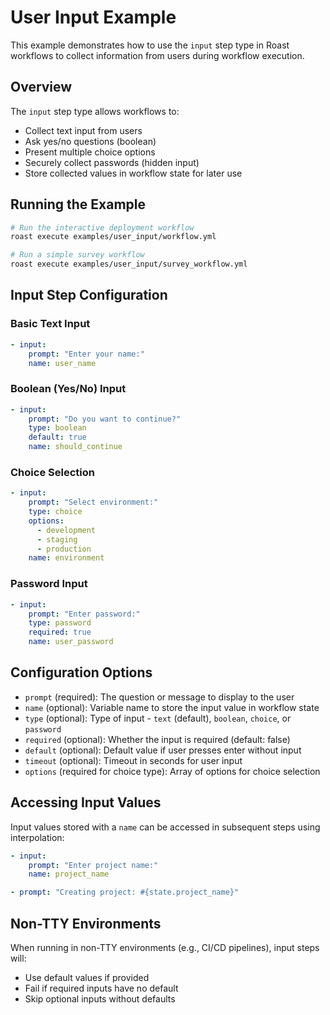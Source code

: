 # User Input Example

This example demonstrates how to use the `input` step type in Roast workflows to collect information from users during workflow execution.

## Overview

The `input` step type allows workflows to:
- Collect text input from users
- Ask yes/no questions (boolean)
- Present multiple choice options
- Securely collect passwords (hidden input)
- Store collected values in workflow state for later use

## Running the Example

```bash
# Run the interactive deployment workflow
roast execute examples/user_input/workflow.yml

# Run a simple survey workflow
roast execute examples/user_input/survey_workflow.yml
```

## Input Step Configuration

### Basic Text Input
```yaml
- input:
    prompt: "Enter your name:"
    name: user_name
```

### Boolean (Yes/No) Input
```yaml
- input:
    prompt: "Do you want to continue?"
    type: boolean
    default: true
    name: should_continue
```

### Choice Selection
```yaml
- input:
    prompt: "Select environment:"
    type: choice
    options:
      - development
      - staging
      - production
    name: environment
```

### Password Input
```yaml
- input:
    prompt: "Enter password:"
    type: password
    required: true
    name: user_password
```

## Configuration Options

- `prompt` (required): The question or message to display to the user
- `name` (optional): Variable name to store the input value in workflow state
- `type` (optional): Type of input - `text` (default), `boolean`, `choice`, or `password`
- `required` (optional): Whether the input is required (default: false)
- `default` (optional): Default value if user presses enter without input
- `timeout` (optional): Timeout in seconds for user input
- `options` (required for choice type): Array of options for choice selection

## Accessing Input Values

Input values stored with a `name` can be accessed in subsequent steps using interpolation:

```yaml
- input:
    prompt: "Enter project name:"
    name: project_name

- prompt: "Creating project: #{state.project_name}"
```

## Non-TTY Environments

When running in non-TTY environments (e.g., CI/CD pipelines), input steps will:
- Use default values if provided
- Fail if required inputs have no default
- Skip optional inputs without defaults